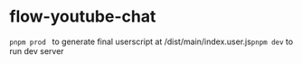 # flow-youtube-chat

`pnpm prod ` to generate final userscript at /dist/main/index.user.js`pnpm dev` to run dev server
